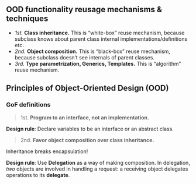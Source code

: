 ## OOD functionality reusage mechanisms & techniques
- *1st.* **Class inheritance.** This is “white-box” reuse mechanism, because subclass knows about parent class internal implementations/definitions etc.
- *2nd.* **Object composition.** This is “black-box” reuse mechanism, because subclass doesn’t see internals of parent classes.
- *3rd.* **Type parametrization, Generics, Templates.** This is “algorithm” reuse mechanism.

## Principles of Object-Oriented Design (OOD)
### GoF definitions
> 1st. __Program to an interface, not an implementation.__

**Design rule**: Declare variables to be an interface or an abstract class.

> 2nd. __Favor object composition over class inheritance.__

Inheritance breaks encapsulation! 

**Design rule**: Use **Delegation** as a way of making composition. In delegation, *two* objects are involved in handling a request: a
receiving object delegates operations to its **delegate**.
